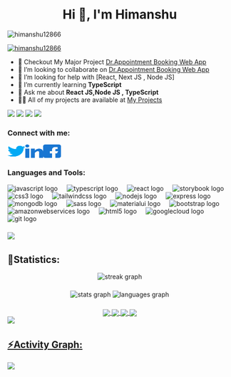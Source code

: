 
<h1 align="center">Hi 👋, I'm Himanshu</h1>
<p align="left"> <img src="https://komarev.com/ghpvc/?username=himanshu12866&label=Profile%20views&color=0e75b6&style=flat" alt="himanshu12866" /> </p>

<p align="left"> <a href="https://github.com/ryo-ma/github-profile-trophy"><img src="https://github-profile-trophy.vercel.app/?username=himanshu12866&theme=dracula" alt="himanshu12866" /></a> </p>

- 🔭 Checkout My Major Project [Dr.Appointment Booking Web App](https://drbookwebapp-frontend.onrender.com/)
- 👯 I’m looking to collaborate on [Dr.Appointment Booking Web App](https://drbookwebapp-frontend.onrender.com/)
- 🤝 I’m looking for help with [React, Next JS , Node JS]
- 🌱 I’m currently learning **TypeScript**
- 💬 Ask me about **React JS,Node JS , TypeScript**
- 👨‍💻 All of my projects are available at <a href="https://himanshu12866.github.io/my-portfolio/" target="_blank">My Projects</a>

<div> <a href="https://twitter.com/@himanshu_2_2_" target="_blank"><img src="https://img.shields.io/badge/Twitter-1DA1F2?style=for-the-badge&logo=twitter&logoColor=white" target="_blank"></a>
<a href="https://www.linkedin.com/in/himanshumishra17" target="_blank"><img src="https://img.shields.io/badge/LinkedIn-0077B5?style=for-the-badge&logo=linkedin&logoColor=white" target="_blank"></a>
<a href="https://github.com/himanshu12866" target="_blank"><img src="https://img.shields.io/badge/GitHub-100000?style=for-the-badge&logo=github&logoColor=white" target="_blank"></a>
<a href = "mailto:manshu010m@gmail.com"><img src="https://img.shields.io/badge/-Gmail-%23333?style=for-the-badge&logo=gmail&logoColor=white" target="_blank"></a>
</div><h3 align="left">Connect with me:</h3>
<p align="left">
<a href="https://twitter.com/@himanshu_2_2_" target="blank"><img align="center" src="https://raw.githubusercontent.com/teamedwardforever/Readme-Generator/71f25dd8b98329b168142a6b782a107b75eab178/svg/Social/twitter.svg" alt="@himanshu_2_2_" height="30" width="40" /></a><a href="https://linkedin.com/in/himanshumishra17" target="blank"><img align="center" src="https://raw.githubusercontent.com/teamedwardforever/Readme-Generator/71f25dd8b98329b168142a6b782a107b75eab178/svg/Social/linked-in-alt.svg" alt="himanshumishra17" height="30" width="40" /></a><a href="https://fb.com/himanshumishra" target="blank"><img align="center" src="https://raw.githubusercontent.com/teamedwardforever/Readme-Generator/71f25dd8b98329b168142a6b782a107b75eab178/svg/Social/facebook.svg" alt="himanshumishra" height="30" width="40" /></a></p>

<h3 align="left">Languages and Tools:</h3>
<div align="left">
  <img src="https://cdn.jsdelivr.net/gh/devicons/devicon/icons/javascript/javascript-original.svg" height="40" alt="javascript logo"  />
  <img width="12" />
  <img src="https://cdn.jsdelivr.net/gh/devicons/devicon/icons/typescript/typescript-original.svg" height="40" alt="typescript logo"  />
  <img width="12" />
  <img src="https://cdn.jsdelivr.net/gh/devicons/devicon/icons/react/react-original.svg" height="40" alt="react logo"  />
  <img width="12" />
  <img src="https://cdn.jsdelivr.net/gh/devicons/devicon/icons/storybook/storybook-original.svg" height="40" alt="storybook logo"  />
  <img width="12" />
  <img src="https://cdn.jsdelivr.net/gh/devicons/devicon/icons/css3/css3-original.svg" height="40" alt="css3 logo"  />
  <img width="12" />
  <img src="https://cdn.jsdelivr.net/gh/devicons/devicon/icons/tailwindcss/tailwindcss-original-wordmark.svg" height="40" alt="tailwindcss logo"  />
  <img width="12" />
  <img src="https://cdn.jsdelivr.net/gh/devicons/devicon/icons/nodejs/nodejs-original.svg" height="40" alt="nodejs logo"  />
  <img width="12" />
  <img src="https://cdn.jsdelivr.net/gh/devicons/devicon/icons/express/express-original.svg" height="40" alt="express logo"  />
  <img width="12" />
  <img src="https://cdn.jsdelivr.net/gh/devicons/devicon/icons/mongodb/mongodb-original.svg" height="40" alt="mongodb logo"  />
  <img width="12" />
  <img src="https://cdn.jsdelivr.net/gh/devicons/devicon/icons/sass/sass-original.svg" height="40" alt="sass logo"  />
  <img width="12" />
  <img src="https://cdn.jsdelivr.net/gh/devicons/devicon/icons/materialui/materialui-original.svg" height="40" alt="materialui logo"  />
  <img width="12" />
  <img src="https://cdn.jsdelivr.net/gh/devicons/devicon/icons/bootstrap/bootstrap-original.svg" height="40" alt="bootstrap logo"  />
  <img width="12" />
  <img src="https://cdn.jsdelivr.net/gh/devicons/devicon/icons/amazonwebservices/amazonwebservices-line-wordmark.svg" height="40" alt="amazonwebservices logo"  />
  <img width="12" />
  <img src="https://cdn.jsdelivr.net/gh/devicons/devicon/icons/html5/html5-original.svg" height="40" alt="html5 logo"  />
  <img width="12" />
  <img src="https://cdn.jsdelivr.net/gh/devicons/devicon/icons/googlecloud/googlecloud-original.svg" height="40" alt="googlecloud logo"  />
  <img width="12" />
  <img src="https://cdn.jsdelivr.net/gh/devicons/devicon/icons/git/git-original.svg" height="40" alt="git logo"  />
</div>

###
<img src="https://user-images.githubusercontent.com/73097560/115834477-dbab4500-a447-11eb-908a-139a6edaec5c.gif"><h2 align="left">💪Statistics:</h2>
<div align="center">
  <img src="https://streak-stats.demolab.com?user=himanshu12866&locale=en&mode=daily&theme=dracula&hide_border=false&border_radius=5&order=3" height="220" alt="streak graph"  />
</div>

###

###

<div align="center">
  <img src="https://github-readme-stats.vercel.app/api?username=himanshu12866&hide_title=false&hide_rank=false&show_icons=true&include_all_commits=true&count_private=true&disable_animations=false&theme=dracula&locale=en&hide_border=false&order=1" height="220" alt="stats graph"  />
  <img src="https://github-readme-stats.vercel.app/api/top-langs?username=himanshu12866&locale=en&hide_title=false&layout=compact&card_width=320&langs_count=10&theme=dracula&hide_border=false&order=2" height="220" alt="languages graph"  />
</div>

###




<div align="center">
<a href="https://github.com/himanshu12866">
<img align="center" src="http://github-profile-summary-cards.vercel.app/api/cards/stats?username=himanshu12866&theme=dracula"  height="220" />
<img align="center" src="http://github-profile-summary-cards.vercel.app/api/cards/most-commit-language?username=himanshu12866&theme=dracula" height="220" />
<img align="center" src="http://github-profile-summary-cards.vercel.app/api/cards/repos-per-language?username=himanshu12866&theme=dracula"  height="220" />

<img align="center" src="http://github-profile-summary-cards.vercel.app/api/cards/profile-details?username=himanshu12866&theme=dracula"  height="220" />
</div>
<img src="https://user-images.githubusercontent.com/73097560/115834477-dbab4500-a447-11eb-908a-139a6edaec5c.gif"><h2 align="left">⚡Activity Graph:</h2>
<img align="center" src="https://github-readme-activity-graph.vercel.app/graph?username=himanshu12866&theme=dracula"/>


